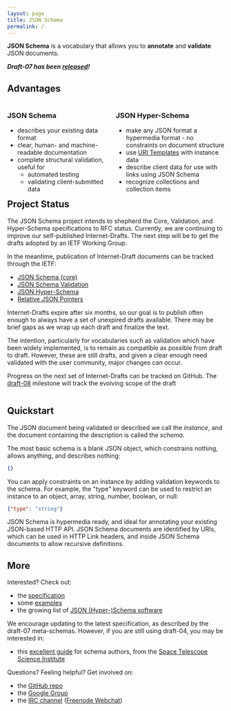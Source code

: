 ```yaml
---
layout: page
title: JSON Schema
permalink: /
---
```


**JSON Schema** is a vocabulary that allows you to **annotate** and **validate** JSON documents.

***Draft-07 has been [released](documentation.md)!***

Advantages
----------

<div class="block" style="float:left;width:50%;" markdown="1">

### JSON Schema

-   describes your existing data format
-   clear, human- and machine-readable documentation
-   complete structural validation, useful for
    -   automated testing
    -   validating client-submitted data
</div>

<div class="block" style="float:right;width:50%;" markdown="1">

### JSON Hyper-Schema

-   make any JSON format a hypermedia format - no constraints on document structure
-   use [URI Templates](https://tools.ietf.org/html/rfc6570) with instance data
-   describe client data for use with links using JSON Schema
-   recognize collections and collection items

</div>

Project Status
--------------

The JSON Schema project intends to shepherd the Core, Validation, and Hyper-Schema specifications
to RFC status.  Currently, we are continuing to improve our self-published Internet-Drafts.
The next step will be to get the drafts adopted by an IETF Working Group.

In the meantime, publication of Internet-Draft documents can be tracked through the IETF:
- [JSON Schema (core)](https://datatracker.ietf.org/doc/draft-handrews-json-schema/)
- [JSON Schema Validation](https://datatracker.ietf.org/doc/draft-handrews-json-schema-validation/)
- [JSON Hyper-Schema](https://datatracker.ietf.org/doc/draft-handrews-json-schema-hyperschema/)
- [Relative JSON Pointers](https://datatracker.ietf.org/doc/draft-handrews-relative-json-pointer/)

Internet-Drafts expire after six months, so our goal is to publish often enough to always have
a set of unexpired drafts available.  There may be brief gaps as we wrap up each draft and finalize
the text.

The intention, particularly for vocabularies such as validation which have been widely
implemented, is to remain as compatible as possible from draft to draft.  However, these are still
drafts, and given a clear enough need validated with the user community, major changes can occur.

Progress on the next set of Internet-Drafts can be tracked on GitHub.
The [draft-08](https://github.com/json-schema-org/json-schema-spec/milestone/6) milestone 
will track the evolving scope of the draft

<div style="clear:both"></div>

Quickstart
----------

The JSON document being validated or described we call the *instance*, and the document containing the description is called the *schema*.

The most basic schema is a blank JSON object, which constrains nothing, allows anything, and describes nothing:

```json
{}
```

You can apply constraints on an instance by adding validation keywords to the schema. For example, the "type" keyword can be used to restrict an instance to an object, array, string, number, boolean, or null:

```json
{"type": "string"}
```

JSON Schema is hypermedia ready, and ideal for annotating your existing JSON-based HTTP API. JSON Schema documents are identified by URIs, which can be used in HTTP Link headers, and inside JSON Schema documents to allow recursive definitions.

More
----

Interested? Check out:

-   the [specification](documentation.md)
-   some [examples](examples.md)
-   the growing list of [JSON (Hyper-)Schema software](implementations.md)

We encourage updating to the latest specification, as described by the draft-07 meta-schemas.  However, if you are still using draft-04, you may be interested in:
-   this [excellent guide](http://spacetelescope.github.io/understanding-json-schema/) for schema authors, from the [Space Telescope Science Institute](http://www.stsci.edu/)

Questions? Feeling helpful? Get involved on:

-   the [GitHub repo](http://github.com/json-schema-org/json-schema-spec)
-   the [Google Group](https://groups.google.com/forum/#!forum/json-schema)
-   the [IRC channel](irc://chat.freenode.net/json-schema) ([Freenode Webchat](https://webchat.freenode.net/?channels=json-schema))
